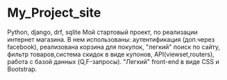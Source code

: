 # My_Project_site
Python, django, drf, sqlite
Мой стартовый проект, по реализации интернет магазина.
В нем использованы: аутентификация (доп.через facebook), реализована корзина для покупок,
"легкий" поиск по сайту, фильтр товаров,система скидок в виде купонов, API(viewset,routers), работа с
базой данных (Q,F-запросы). 
"Легкий" front-end в виде CSS  и Bootstrap.
